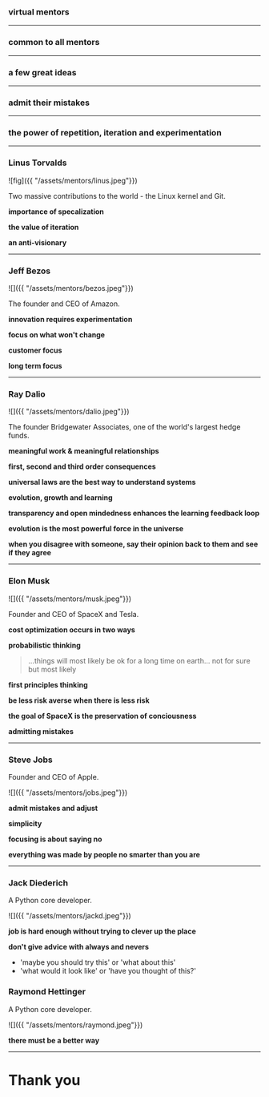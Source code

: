 ### virtual mentors

---

### common to all mentors

---

### a few great ideas 

---

### admit their mistakes

---

### the power of repetition, iteration and experimentation

---

### Linus Torvalds

![fig]({{ "/assets/mentors/linus.jpeg"}}) 

Two massive contributions to the world - the Linux kernel and Git. 

**importance of specalization** 

**the value of iteration**

**an anti-visionary**

---

### Jeff Bezos

![]({{ "/assets/mentors/bezos.jpeg"}}) 

The founder and CEO of Amazon.

**innovation requires experimentation**

**focus on what won't change**

**customer focus**

**long term focus**

---

### Ray Dalio

![]({{ "/assets/mentors/dalio.jpeg"}}) 

The founder Bridgewater Associates, one of the world's largest hedge funds.

**meaningful work & meaningful relationships**

**first, second and third order consequences**

**universal laws are the best way to understand systems**

**evolution, growth and learning**

**transparency and open mindedness enhances the learning feedback loop**

**evolution is the most powerful force in the universe**

**when you disagree with someone, say their opinion back to them and see if they agree**

---

### Elon Musk

![]({{ "/assets/mentors/musk.jpeg"}}) 

Founder and CEO of SpaceX and Tesla.

**cost optimization occurs in two ways**

**probabilistic thinking**
> ...things will most likely be ok for a long time on earth... not for sure but most likely

**first principles thinking**

**be less risk averse when there is less risk**

**the goal of SpaceX is the preservation of conciousness**

**admitting mistakes**

---

### Steve Jobs

Founder and CEO of Apple.

![]({{ "/assets/mentors/jobs.jpeg"}}) 

**admit mistakes and adjust**

**simplicity**

**focusing is about saying no**

**everything was made by people no smarter than you are**

---

### Jack Diederich

A Python core developer.

![]({{ "/assets/mentors/jackd.jpeg"}}) 

**job is hard enough without trying to clever up the place**

**don't give advice with always and nevers**
- 'maybe you should try this' or 'what about this'
- 'what would it look like' or 'have you thought of this?'

### Raymond Hettinger
A Python core developer.

![]({{ "/assets/mentors/raymond.jpeg"}}) 

**there must be a better way**

---

# Thank you
